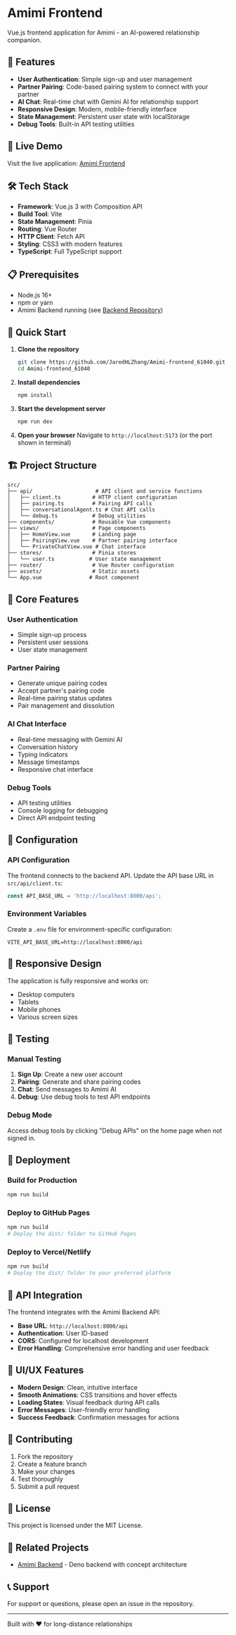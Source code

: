 # Amimi Frontend

Vue.js frontend application for Amimi - an AI-powered relationship companion.

## 🌟 Features

- **User Authentication**: Simple sign-up and user management
- **Partner Pairing**: Code-based pairing system to connect with your partner
- **AI Chat**: Real-time chat with Gemini AI for relationship support
- **Responsive Design**: Modern, mobile-friendly interface
- **State Management**: Persistent user state with localStorage
- **Debug Tools**: Built-in API testing utilities

## 🚀 Live Demo

Visit the live application: [Amimi Frontend](https://jaredhlzhang.github.io/Amimi-frontend_61040/)

## 🛠️ Tech Stack

- **Framework**: Vue.js 3 with Composition API
- **Build Tool**: Vite
- **State Management**: Pinia
- **Routing**: Vue Router
- **HTTP Client**: Fetch API
- **Styling**: CSS3 with modern features
- **TypeScript**: Full TypeScript support

## 📋 Prerequisites

- Node.js 16+ 
- npm or yarn
- Amimi Backend running (see [Backend Repository](https://github.com/JaredHLZhang/Amimi_backend_61040))

## 🚀 Quick Start

1. **Clone the repository**
   ```bash
   git clone https://github.com/JaredHLZhang/Amimi-frontend_61040.git
   cd Amimi-frontend_61040
   ```

2. **Install dependencies**
   ```bash
   npm install
   ```

3. **Start the development server**
   ```bash
   npm run dev
   ```

4. **Open your browser**
   Navigate to `http://localhost:5173` (or the port shown in terminal)

## 🏗️ Project Structure

```
src/
├── api/                    # API client and service functions
│   ├── client.ts          # HTTP client configuration
│   ├── pairing.ts         # Pairing API calls
│   ├── conversationalAgent.ts # Chat API calls
│   └── debug.ts           # Debug utilities
├── components/            # Reusable Vue components
├── views/                 # Page components
│   ├── HomeView.vue       # Landing page
│   ├── PairingView.vue    # Partner pairing interface
│   └── PrivateChatView.vue # Chat interface
├── stores/                # Pinia stores
│   └── user.ts           # User state management
├── router/                # Vue Router configuration
├── assets/                # Static assets
└── App.vue               # Root component
```

## 🎯 Core Features

### User Authentication
- Simple sign-up process
- Persistent user sessions
- User state management

### Partner Pairing
- Generate unique pairing codes
- Accept partner's pairing code
- Real-time pairing status updates
- Pair management and dissolution

### AI Chat Interface
- Real-time messaging with Gemini AI
- Conversation history
- Typing indicators
- Message timestamps
- Responsive chat interface

### Debug Tools
- API testing utilities
- Console logging for debugging
- Direct API endpoint testing

## 🔧 Configuration

### API Configuration
The frontend connects to the backend API. Update the API base URL in `src/api/client.ts`:

```typescript
const API_BASE_URL = 'http://localhost:8000/api';
```

### Environment Variables
Create a `.env` file for environment-specific configuration:

```env
VITE_API_BASE_URL=http://localhost:8000/api
```

## 📱 Responsive Design

The application is fully responsive and works on:
- Desktop computers
- Tablets
- Mobile phones
- Various screen sizes

## 🧪 Testing

### Manual Testing
1. **Sign Up**: Create a new user account
2. **Pairing**: Generate and share pairing codes
3. **Chat**: Send messages to Amimi AI
4. **Debug**: Use debug tools to test API endpoints

### Debug Mode
Access debug tools by clicking "Debug APIs" on the home page when not signed in.

## 🚀 Deployment

### Build for Production
```bash
npm run build
```

### Deploy to GitHub Pages
```bash
npm run build
# Deploy the dist/ folder to GitHub Pages
```

### Deploy to Vercel/Netlify
```bash
npm run build
# Deploy the dist/ folder to your preferred platform
```

## 🔗 API Integration

The frontend integrates with the Amimi Backend API:

- **Base URL**: `http://localhost:8000/api`
- **Authentication**: User ID-based
- **CORS**: Configured for localhost development
- **Error Handling**: Comprehensive error handling and user feedback

## 🎨 UI/UX Features

- **Modern Design**: Clean, intuitive interface
- **Smooth Animations**: CSS transitions and hover effects
- **Loading States**: Visual feedback during API calls
- **Error Messages**: User-friendly error handling
- **Success Feedback**: Confirmation messages for actions

## 🤝 Contributing

1. Fork the repository
2. Create a feature branch
3. Make your changes
4. Test thoroughly
5. Submit a pull request

## 📄 License

This project is licensed under the MIT License.

## 🔗 Related Projects

- [Amimi Backend](https://github.com/JaredHLZhang/Amimi_backend_61040) - Deno backend with concept architecture

## 📞 Support

For support or questions, please open an issue in the repository.

---

Built with ❤️ for long-distance relationships